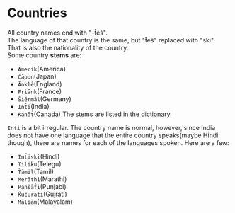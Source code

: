 # Countries
All country names end with "-t̂ēs̀".  
The language of that country is the same, but "t̂ēs̀" replaced with "ski".  
That is also the nationality of the country.  
Some country **stems** are:
+ `Amerik`(America)
+ `Ćāpon`(Japan)
+ `Ānḱlē`(England)
+ `Friānk`(France)
+ `Ŝiērmāl`(Germany)
+ `Int́i`(India)
+ `Kanāt́`(Canada)
The stems are listed in the dictionary.

`Int́i` is a bit irregular. The country name is normal, however, since India does not have one language that the entire country speaks(maybe Hindi though), there are names for each of the languages spoken. Here are a few:
+ `Int́iski`(Hindi)
+ `Tiliḱu`(Telegu)
+ `T̀āmil`(Tamil)
+ `Merāthi`(Marathi)
+ `Panŝāf́i`(Punjabi)
+ `Ḱućurati`(Gujrati)
+ `Mālĭām`(Malayalam)
